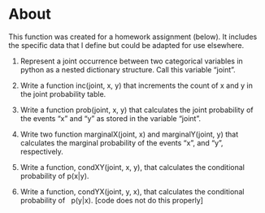 # About 

This function was created for a homework assignment (below). It includes the specific data that I define but could be adapted for use elsewhere.

1. Represent a joint occurrence between two categorical variables in python as a nested dictionary structure. Call this variable “joint”.

2. Write a function inc(joint, x, y) that increments the count of x and y in the joint probability table. 

3. Write a function prob(joint, x, y) that calculates the joint probability of the events “x” and “y” as stored in the variable “joint”. 

4. Write two function marginalX(joint, x) and marginalY(joint, y) that calculates the marginal probability of the events “x”, and “y”, respectively.

5. Write a function, condXY(joint, x, y), that calculates the conditional probability of p(x|y). 

6. Write a function, condYX(joint, y, x), that calculates the conditional probability of   p(y|x). [code does not do this properly]